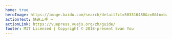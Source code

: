 ```yaml
---
home: true
heroImage: https://image.baidu.com/search/detail?ct=503316480&z=0&tn=baiduimagedetail&ipn=d&word=%E5%AE%AB%E5%B4%8E%E9%AA%8F%E6%B3%A2%E5%A6%9E%E5%9B%BE%E7%89%87&step_word=&ie=utf-8&in=&cl=2&lm=-1&st=-1&hd=1&latest=0&copyright=0&cs=1328564313,1660490118&os=3053371590,4159600754&simid=3511038722,281897197&pn=9&rn=1&di=214413793660&ln=304&fr=&fmq=1556955027400_R&fm=rs8&ic=0&s=undefined&se=&sme=&tab=0&width=0&height=0&face=undefined&is=0,0&istype=0&ist=&jit=&bdtype=0&spn=0&pi=0&gsm=0&hs=2&oriquery=%E6%82%AC%E5%B4%96%E4%B8%8A%E7%9A%84%E9%87%91%E9%B1%BC%E5%A7%AC&objurl=http%3A%2F%2Fimages.hi67.cn%2Fhi67%2F1%2F71bef5dd7e2a6b1ce59a86cfabd1b7a_compress.jpg&rpstart=0&rpnum=0&adpicid=0&force=undefined
actionText: 快速上手 →
actionLink: https://vuepress.vuejs.org/zh/guide/
footer: MIT Licensed | Copyright © 2018-present Evan You
---
```

